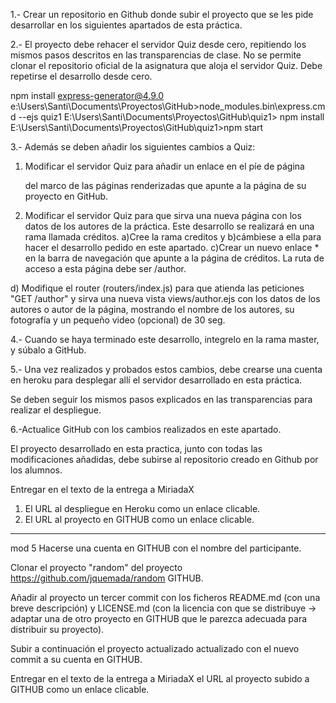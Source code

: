 
1.- Crear un repositorio en Github donde subir el proyecto que se les pide desarrollar en los siguientes apartados de esta práctica.

2.- El proyecto debe rehacer  el servidor Quiz desde cero, repitiendo los mismos pasos descritos en las transparencias de clase. No se permite clonar el repositorio oficial de la asignatura que aloja el servidor Quiz. Debe repetirse el desarrollo desde cero.

npm install express-generator@4.9.0
e:\Users\Santi\Documents\Proyectos\GitHub>node_modules\.bin\express.cmd  --ejs quiz1
E:\Users\Santi\Documents\Proyectos\GitHub\quiz1> npm install
E:\Users\Santi\Documents\Proyectos\GitHub\quiz1>npm start


3.- Además se deben añadir los siguientes cambios a Quiz:

1) Modificar el servidor Quiz para añadir un enlace en el píe de página <footer> del marco de las páginas renderizadas que apunte a la página de su proyecto en GitHub.

2) Modificar el servidor Quiz para que sirva una nueva página con los datos de los autores de la práctica. Este desarrollo se realizará en una rama llamada créditos.
	a)Cree la rama creditos y
	b)cámbiese a ella para hacer el desarrollo pedido en este apartado.
	c)Crear un nuevo enlace
		   * en la barra de navegación que apunte a la página de créditos. La ruta de acceso a esta página debe ser /author.

  d) Modifique el router (routers/index.js) para que atienda las peticiones "GET /author" y sirva una nueva vista views/author.ejs con los datos de los autores o autor de la página, mostrando el nombre de los autores, su fotografía y un pequeño video (opcional) de 30 seg.

4.- Cuando se haya terminado este desarrollo, integrelo en la rama master, y súbalo a GitHub.

5.- Una vez realizados y probados estos cambios, debe crearse una cuenta en heroku para desplegar allí el servidor desarrollado en esta práctica.

Se deben seguir los mismos pasos explicados en las transparencias para realizar el despliegue.

6.-Actualice GitHub con los cambios realizados en este apartado.

El proyecto desarrollado en esta practica, junto con todas las modificaciones añadidas, debe subirse al repositorio creado en Github por los alumnos.

Entregar en el texto de la entrega a MiriadaX

1) El URL al despliegue en Heroku como un enlace clicable.
2) El URL al proyecto en GITHUB como un enlace clicable.



-------------------------------------------------
mod 5
Hacerse una cuenta en GITHUB con el nombre del participante.

Clonar el proyecto "random" del proyecto https://github.com/jquemada/random GITHUB.

Añadir al proyecto un tercer commit con los ficheros
	README.md (con una breve descripción) y
	LICENSE.md (con la licencia con que se distribuye -> adaptar una de otro proyecto en GITHUB que le parezca adecuada para distribuir su proyecto).

Subir a continuación el proyecto actualizado actualizado con el nuevo commit a su cuenta en GITHUB.

Entregar en el texto de la entrega a MiriadaX  el URL al proyecto subido a GITHUB como un enlace clicable.

